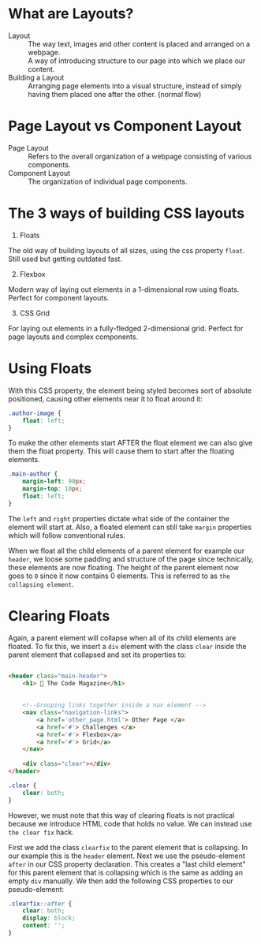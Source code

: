 # What are Layouts?

<dl>
    <dt> Layout</dt>
<dd> The way text, images and other content is placed and arranged on a webpage. </dd>
<dd> A way of introducing structure to our page into which we place our content.  </dd>

<dt> Building a Layout </dt>
<dd> Arranging page elements into a visual structure, instead of simply having them placed 
one after the other. (normal flow) </dd>

</dl>

# Page Layout vs Component Layout

<dl>
    <dt> Page Layout </dt>
<dd> Refers to the overall organization of a webpage consisting of various components. </dd>
  <dt> Component Layout </dt>
<dd> The organization of individual page components. </dd>

</dl>

# The 3 ways of building CSS layouts

1. Floats

The old way of building layouts of all sizes, using the css property `float`. Still used but getting outdated fast.

2. Flexbox

Modern way of laying out elements in a 1-dimensional row using floats. Perfect for component layouts.

3. CSS Grid

For laying out elements in a fully-fledged 2-dimensional grid. Perfect for page layouts and complex components.

# Using Floats

With this CSS property, the element being styled becomes sort of absolute positioned, causing other elements near it to
float around it:

```css
.author-image {
    float: left;
}
```

To make the other elements start AFTER the float element we can also give them the float property. This will cause them
to start after the floating elements.

```css
.main-author {
    margin-left: 90px;
    margin-top: 10px;
    float: left;
}
```

The `left` and `right` properties dictate what side of the container the element will start at. Also, a floated element
can still take `margin` properties which will follow conventional rules. <br>

When we float all the child elements of a parent element for example our `header`, we loose some padding and structure
of the page since technically, these elements are now floating. The height of the parent element now goes to `0`
since it now contains 0 elements. This is referred to as `the collapsing element`.

# Clearing Floats

Again, a parent element will collapse when all of its child elements are floated. To fix this, we insert a `div`
element with the class `clear` inside the parent element that collapsed and set its properties to:

```html

<header class="main-header">
    <h1> 📘 The Code Magazine</h1>
    
    
    <!--Grouping links together inside a nav element -->
    <nav class="navigation-links">
        <a href='other_page.html'> Other Page </a>
        <a href='#'> Challenges </a>
        <a href='#'> Flexbox</a>
        <a href='#'> Grid</a>
    </nav>
    
    <div class="clear"></div>
</header>
```

```css
.clear {
    clear: both;
}
```

However, we must note that this way of clearing floats is not practical because we introduce HTML code that holds no
value. We can instead use `the clear fix` hack. <br>

First we add the class `clearfix` to the parent element that is collapsing. In our example this is the `header`
element. Next we use the pseudo-element `after` in our CSS property declaration. This creates a "last child element"
for this parent element that is collapsing which is the same as adding an empty `div` manually. We then add the
following CSS properties to our pseudo-element:

```css
.clearfix::after {
    clear: both;
    display: block;
    content: '';
}
```

